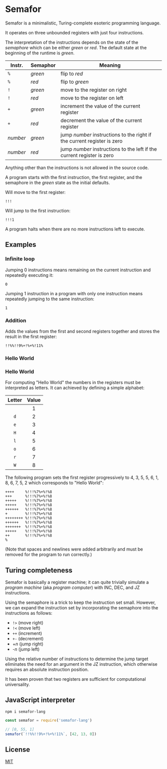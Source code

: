 # Semafor
Semafor is a minimalistic, Turing-complete esoteric programming language.

It operates on three unbounded registers with just four instructions.

The interpretation of the instructions depends on the state of the *semaphore*
 which can be either  *green* or *red*.
 The default state at the beginning of the runtime is *green*.

| Instr.   | Semaphor | Meaning |
| -------- | -------- | ------- |
| `%`      | *green*  | flip to *red* |
| `%`      | *red*    | flip to *green* |
| `!`      | *green*  | move to the register on right |
| `!`      | *red*    | move to the register on left |
| `+`      | *green*  | increment the value of the current register |
| `+`      | *red*    | decrement the value of the current register |
| *number* | *green*  | jump *number* instructions to the right if the current register is zero |
| *number* | *red*    | jump *number* instructions to the left if the current register is zero |

Anything other than the instructions is not allowed in the source code.

A program starts with the first instruction, the first register, and the semaphore in the *green* state as the initial defaults.

Will move to the first register:

```semafor
!!!
```

Will jump to the first instruction:

```semafor
!!!1
```

A program halts when there are no more instructions left to execute.

## Examples

### Infinite loop

Jumping 0 instructions means remaining on the current instruction and repeatedly executing it:

```semafor
0
```

Jumping 1 instruction in a program with only one instruction means repeatedly jumping to the same instruction:

```semafor
1
```

### Addition

Adds the values from the first and second registers together and stores the result in the first register:

```semafor
!!%%!!9%+!%+%!11%
```

### Hello World

### Hello World

For computing "Hello World" the numbers in the registers must be interpreted as letters.
 It can achieved by defining a simple alphabet:

| Letter | Value |
| :----: | :---: |
| ` `    | 1     |
| `d`    | 2     |
| `e`    | 3     |
| `H`    | 4     |
| `l`    | 5     |
| `o`    | 6     |
| `r`    | 7     |
| `W`    | 8     |

The following program sets the first register progressively to 4, 3, 5, 5, 6, 1, 8, 6, 7, 5, 2 which corresponds to "Hello World":

```semafor
++++     %!!!%7%+%!%8
+++      %!!!%7%+%!%8
+++++    %!!!%7%+%!%8
+++++    %!!!%7%+%!%8
++++++   %!!!%7%+%!%8
+        %!!!%7%+%!%8
++++++++ %!!!%7%+%!%8
++++++   %!!!%7%+%!%8
+++++++  %!!!%7%+%!%8
+++++    %!!!%7%+%!%8
++       %!!!%7%+%!%8
%
```

(Note that spaces and newlines were added arbitrarily and must be removed for the program to run correctly.)

## Turing completeness

Semafor is basically a register machine; it can quite trivially simulate a *program machine* (aka *program computer*) with INC, DEC, and JZ instructions.

Using the semaphore is a trick to keep the instruction set small. 
 However, we can expand the instruction set by incorporating the semaphore into the instructions as follows:

- `!>` (move right)
- `!<` (move left)
- `++` (increment)
- `+-` (decrement)
- +*n* (jump right)
- -*n* (jump left)

Using the relative number of instructions to determine the jump target eliminates the need for an argument in the JZ instruction, which otherwise requires an absolute instruction position.

It has been proven that two registers are sufficient for computational universality.

## JavaScript interpreter

```shell
npm i semafor-lang
```

```js
const semafor = require('semafor-lang')

// [0, 55, 1]
semafor(`!!%%!!9%+!%+%!11%`, [42, 13, 0])
```

## License

[MIT](LICENSE)

